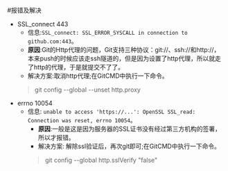#报错及解决

- SSL_connect 443
  - 信息:`SSL_connect: SSL_ERROR_SYSCALL in connection to github.com:443`。
  - **原因**:Git的Http代理的问题，Git支持三种协议：git://、ssh://和http://，本来push的时候应该走ssh隧道的，但是因为设置了http代理，所以就走了http的代理，于是就提交不了了。
  - 解决方案:取消http代理;在GitCMD中执行一下命令。
  >git config --global --unset http.proxy
- errno 10054
  - 信息: `unable to access 'https://...': OpenSSL SSL_read: Connection was reset, errno 10054`。
    - **原因**:一般是这是因为服务器的SSL证书没有经过第三方机构的签署，所以才报错。
    - 解决方案: 解除ssl验证后，再次git即可;在GitCMD中执行一下命令。
    > git config --global http.sslVerify "false"